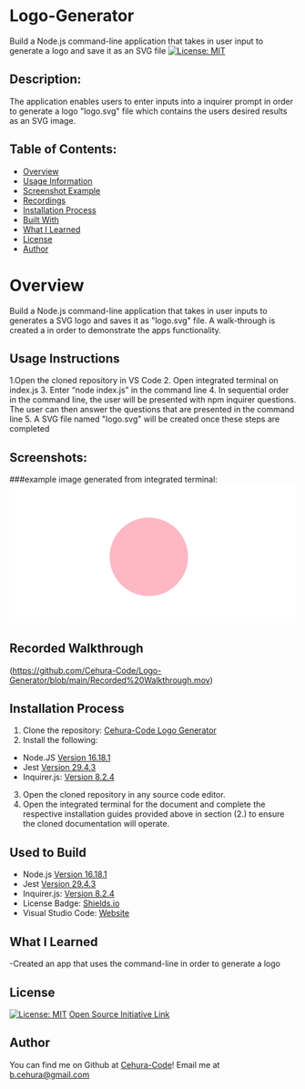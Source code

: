 # Logo-Generator
Build a Node.js command-line application that takes in user input to generate a logo and save it as an SVG file
[![License: MIT](https://img.shields.io/badge/License-MIT-yellow.svg)](https://opensource.org/licenses/MIT)
  
## Description:
The application enables users to enter inputs into a inquirer prompt in order to generate a logo "logo.svg" file which contains the users desired results as an SVG image.

## Table of Contents:
- [Overview](#Overview)
- [Usage Information](#Usage-Instructions)
- [Screenshot Example](#Screenshot)
- [Recordings](#Recorded-Walkthrough)
- [Installation Process](#Installation-Process)
- [Built With](#Built-With)
- [What I Learned](#What-I-Learned)
- [License](#License)
- [Author](#Author)

# Overview

Build a Node.js command-line application that takes in user inputs to generates a SVG logo and saves it as "logo.svg" file. A walk-through is created a in order to  demonstrate the apps functionality.

## Usage Instructions
1.Open the cloned repository in VS Code
2. Open integrated terminal on index.js
3. Enter “node index.js” in the command line
4. In sequential order in the command line, the user will be presented with npm inquirer questions.
The user can then answer the questions that are presented in the command line
5. A SVG file named "logo.svg" will be created once these steps are completed

## Screenshots:
###example image generated from integrated terminal:
<img width="1169" alt="Generator1" src="https://github.com/Cehura-Code/Logo-Generator/blob/main/logo.png">
## Recorded Walkthrough
(https://github.com/Cehura-Code/Logo-Generator/blob/main/Recorded%20Walkthrough.mov)

## Installation Process
1. Clone the repository: [Cehura-Code Logo Generator](https://github.com/Cehura-Code/Logo-Generator/tree/main)
2. Install the following: 
- Node.JS [Version 16.18.1](https://nodejs.org/en/blog/release/v16.18.1/)
- Jest [Version 29.4.3](https://www.npmjs.com/package/jest)
- Inquirer.js: [Version 8.2.4](https://www.npmjs.com/package/inquirer/v/8.2.4)
3. Open the cloned repository in any source code editor.
4. Open the integrated terminal for the document and complete the respective installation guides provided above in section (2.) to ensure the cloned documentation will operate.

## Used to Build
- Node.js [Version 16.18.1](https://nodejs.org/en/blog/release/v16.18.1/)
- Jest [Version 29.4.3](https://www.npmjs.com/package/jest)
- Inquirer.js: [Version 8.2.4](https://www.npmjs.com/package/inquirer/v/8.2.4)
- License Badge: [Shields.io](https://shields.io/)
- Visual Studio Code: [Website](https://code.visualstudio.com/)

## What I Learned
-Created an app that uses the command-line in order to generate a logo

## License
  
[![License: MIT](https://img.shields.io/badge/License-MIT-yellow.svg)](https://opensource.org/licenses/MIT) [Open Source Initiative Link](https://opensource.org/licenses/MIT)
  
## Author

You can find me on Github at [Cehura-Code](https://github.com/Cehura-Code)! 
Email me at b.cehura@gmail.com

